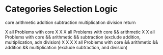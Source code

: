 # Categories Selection Logic

core  arithmetic  addition subtraction  multiplication  division  return

  X                                                               all Problems with core
  X      X                     X                                  all Problems with core && arithmetic
  X      X                                                        all Problems with core && arithmetic && subtraction                                                       (exclude addition, multiplication, adn division)
  X      X          X                         X                   all Problems with core && arithmetic && 
                                                                    addition && multiplication (exclude subtraction, and 
                                                                      division)
